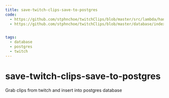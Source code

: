 ```yaml
---
title: save-twitch-clips-save-to-postgres
code: 
  - https://github.com/stphnchoe/twitchClips/blob/master/src/lambda/handler.js
  - https://github.com/stphnchoe/twitchClips/blob/master/database/index.js


tags: 
  - database
  - postgres
  - twitch
---
```


# save-twitch-clips-save-to-postgres

Grab clips from twitch and insert into postgres database
